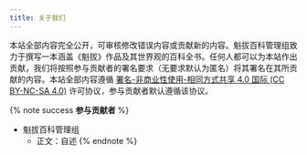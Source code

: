 ```yaml
---
title: 关于我们
---
```


本站全部内容完全公开，可审核修改错误内容或贡献新的内容。魁拔百科管理组致力于撰写一本涵盖《魁拔》作品及其世界观的百科全书。任何人都可以为本站作出贡献，我们将按照参与贡献者的署名要求（无要求默认为匿名）将其署名在其所贡献的内容。本站全部内容遵循 [署名-非商业性使用-相同方式共享 4.0 国际 (CC BY-NC-SA 4.0)](https://creativecommons.org/licenses/by-nc-sa/4.0/deed.zh) 许可协议，参与贡献者默认遵循该协议。

{% note success **参与贡献者** %}
- 魁拔百科管理组
    - 正文：自述
{% endnote %}